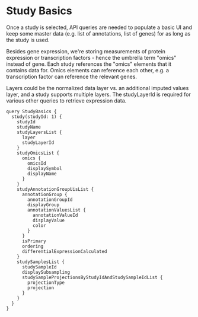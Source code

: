 # Study Basics

Once a study is selected, API queries are needed to populate a basic UI and keep some master data (e.g. list
of annotations, list of genes) for as long as the study is used.

Besides gene expression, we're storing measurements of protein expression or transcription factors - hence the
umbrella term "omics" instead of gene. Each study references the "omics" elements that it contains data for.
Omics elements can reference each other, e.g. a transcription factor can reference the relevant genes.

Layers could be the normalized data layer vs. an additional imputed values layer, and a study supports multiple
layers. The studyLayerId is required for various other queries to retrieve expression data.

```gql
query StudyBasics {
  study(studyId: 1) {
    studyId
    studyName
    studyLayersList {
      layer
      studyLayerId
    }
    studyOmicsList {
      omics {
        omicsId
        displaySymbol
        displayName
      }
    }
    studyAnnotationGroupUisList {
      annotationGroup {
        annotationGroupId
        displayGroup
        annotationValuesList {
          annotationValueId
          displayValue
          color
        }        
      }
      isPrimary
      ordering
      differentialExpressionCalculated
    }
    studySamplesList {
      studySampleId
      displaySubsampling
      studySampleProjectionsByStudyIdAndStudySampleIdList {
        projectionType
        projection
      }
    }
  }
}
```
